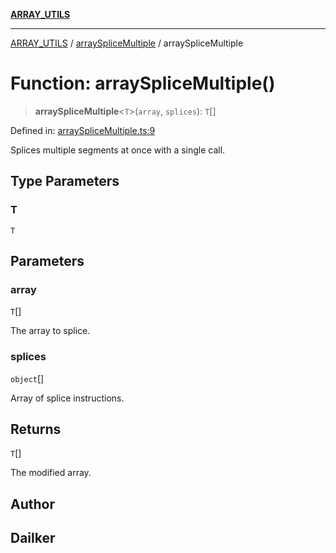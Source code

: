 [**ARRAY_UTILS**](../../README.md)

***

[ARRAY_UTILS](../../README.md) / [arraySpliceMultiple](../README.md) / arraySpliceMultiple

# Function: arraySpliceMultiple()

> **arraySpliceMultiple**\<`T`\>(`array`, `splices`): `T`[]

Defined in: [arraySpliceMultiple.ts:9](https://github.com/dailker/everyutil/blob/b7f22b082046077d9fa17a48e94d4c255288033b/src/array/arraySpliceMultiple.ts#L9)

Splices multiple segments at once with a single call.

## Type Parameters

### T

`T`

## Parameters

### array

`T`[]

The array to splice.

### splices

`object`[]

Array of splice instructions.

## Returns

`T`[]

The modified array.

## Author

## Dailker
